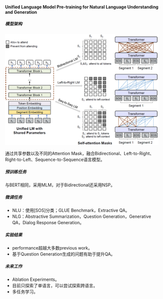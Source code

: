 #### Unified Language Model Pre-training for Natural Language Understanding and Generation

##### 模型架构

![model](asset/model.png)

通过共享参数以及不同的Attention Mask，融合Bidirectional、Left-to-Right、Right-to-Left、Sequence-to-Sequence语言模型。

##### 预训练任务

与BERT相同，采用MLM，对于Bidirectional还采用NSP。

##### 微调任务

* NLU：使用[SOS]分类；GLUE Benchmark，Extractive QA。
* NLG：Abstractive Summarization，Question Generation，Generative QA，Dialog Response Generation。

##### 实验结果

* performance超越大多数previous work。
* 基于Question Generation生成的问题有助于提升QA。

##### 未来工作

* Ablation Experiments。
* 目前只探索了单语言，可以尝试探索跨语言。
* 多任务学习。
